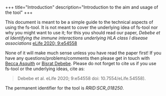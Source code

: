 +++
title="Introduction"
description="Introduction to the aim and usage of the tool"
+++


This document is meant to be a simple guide to the technical aspects of using the fs-tool. It is not
meant to cover the underlying idea of fs-tool nor why you might want to use it; for this you should
read our paper, *Debebe et al Identifying the immune interactions underlying HLA class I disease
associations* [eLife 2020; 9:e54558](https://doi.org/10.7554/eLife.54558)

None of it will make much sense unless you have read the paper first! If you have any questions/problems/comments then
please get in touch with [Becca Asquith](mailto:b.asquith@imperial.ac.uk) or [Bisrat Debebe](mailto:johnny.debebe@nottingham.ac.uk). 
Please do not forget to cite us if you use fs-tool or the underlying ideas, cite as: 

>Debebe et al. eLife 2020; 9:e54558 doi: 10.7554/eLife.54558). 


The permanent identifier for the tool is *RRID:SCR_018250*.


